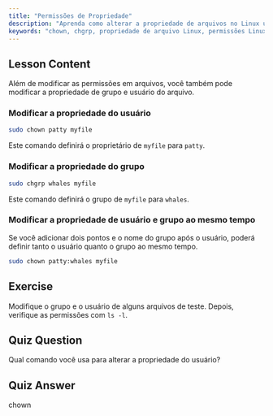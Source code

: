 ```yaml
---
title: "Permissões de Propriedade"
description: "Aprenda como alterar a propriedade de arquivos no Linux usando os comandos chown e chgrp. Entenda as permissões de usuário e grupo com este tutorial de Linux para iniciantes."
keywords: "chown, chgrp, propriedade de arquivo Linux, permissões Linux, comandos Linux, Linux para iniciantes, tutorial Linux, guia Linux"
---
```


## Lesson Content

Além de modificar as permissões em arquivos, você também pode modificar a propriedade de grupo e usuário do arquivo.

### Modificar a propriedade do usuário

```bash
sudo chown patty myfile
```

Este comando definirá o proprietário de `myfile` para `patty`.

### Modificar a propriedade do grupo

```bash
sudo chgrp whales myfile
```

Este comando definirá o grupo de `myfile` para `whales`.

### Modificar a propriedade de usuário e grupo ao mesmo tempo

Se você adicionar dois pontos e o nome do grupo após o usuário, poderá definir tanto o usuário quanto o grupo ao mesmo tempo.

```bash
sudo chown patty:whales myfile
```

## Exercise

Modifique o grupo e o usuário de alguns arquivos de teste. Depois, verifique as permissões com `ls -l`.

## Quiz Question

Qual comando você usa para alterar a propriedade do usuário?

## Quiz Answer

chown
